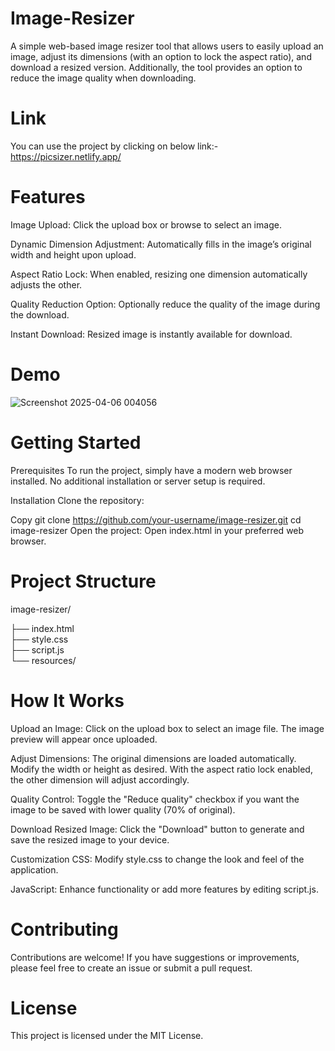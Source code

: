 # Image-Resizer
A simple web-based image resizer tool that allows users to easily upload an image, adjust its dimensions (with an option to lock the aspect ratio), and download a resized version. Additionally, the tool provides an option to reduce the image quality when downloading.

# Link
You can use the project by clicking on below link:-
https://picsizer.netlify.app/

# Features
Image Upload: Click the upload box or browse to select an image.

Dynamic Dimension Adjustment: Automatically fills in the image’s original width and height upon upload.

Aspect Ratio Lock: When enabled, resizing one dimension automatically adjusts the other.

Quality Reduction Option: Optionally reduce the quality of the image during the download.

Instant Download: Resized image is instantly available for download.

# Demo

![Screenshot 2025-04-06 004056](https://github.com/user-attachments/assets/310024c3-fcce-4f2a-a249-b2e9517d83b0)


# Getting Started
Prerequisites
To run the project, simply have a modern web browser installed. No additional installation or server setup is required.

Installation
Clone the repository:

Copy git clone https://github.com/your-username/image-resizer.git
cd image-resizer
Open the project:
Open index.html in your preferred web browser.

# Project Structure

image-resizer/

├── index.html       
├── style.css        
├── script.js        
└── resources/      

# How It Works
Upload an Image:
Click on the upload box to select an image file. The image preview will appear once uploaded.

Adjust Dimensions:
The original dimensions are loaded automatically. Modify the width or height as desired. With the aspect ratio lock enabled, the other dimension will adjust accordingly.

Quality Control:
Toggle the "Reduce quality" checkbox if you want the image to be saved with lower quality (70% of original).

Download Resized Image:
Click the "Download" button to generate and save the resized image to your device.

Customization
CSS: Modify style.css to change the look and feel of the application.

JavaScript: Enhance functionality or add more features by editing script.js.

# Contributing
Contributions are welcome! If you have suggestions or improvements, please feel free to create an issue or submit a pull request.

# License
This project is licensed under the MIT License.
